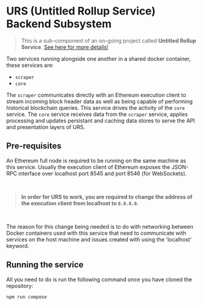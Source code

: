 # URS (Untitled Rollup Service) Backend Subsystem

> This is a sub-component of an on-going project called <b>Untitled Rollup Service</b>. [See here for more details!](https://hackmd.io/O93wObfUS0af7nhLv0EW5A)

Two services running alongside one another in a shared docker container, these services are:

- `scraper`
- `core`

The `scraper` communicates directly with an Ethereum execution client to stream incoming block header data as well as being capable of performing historical blockchain queries. This service drives the activity of the `core` service. The `core` service receives data from the `scraper` service, applies processing and updates persistant and caching data stores to serve the API and presentation layers of URS.

## Pre-requisites

An Ethereum full node is required to be running on the same machine as this service. Usually the execution client of Ethereum exposes the JSON-RPC interface over localhost port 8545 and port 8546 (for WebSockets).

<br>

> <b>In order for URS to work, you are required to change the address of the execution client from localhost to `0.0.0.0`.</b>

<br>

The reason for this change being needed is to do with networking between Docker containers used with this service that need to communicate with services on the host machine and issues created with using the 'localhost' keyword.

## Running the service

All you need to do is run the following command once you have cloned the repository:

```bash
npm run compose
```
